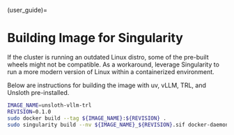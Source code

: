 (user_guide)=

# Building Image for Singularity

If the cluster is running an outdated Linux distro, some of the pre-built wheels might not be compatible.
As a workaround, leverage Singularity to run a more modern version of Linux within a containerized environment.

Below are instructions for building the image with uv, vLLM, TRL, and Unsloth pre-installed.

```bash
IMAGE_NAME=unsloth-vllm-trl
REVISION=0.1.0
sudo docker build --tag ${IMAGE_NAME}:${REVISION} .
sudo singularity build --nv ${IMAGE_NAME}_${REVISION}.sif docker-daemon://${IMAGE_NAME}:${REVISION}
```
